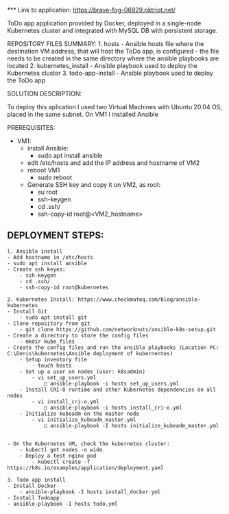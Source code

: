 
*** Link to application: https://brave-fog-06929.pktriot.net/

ToDo app application provided by Docker, deployed in a single-node Kubernetes cluster and integrated with MySQL DB with persistent storage.


REPOSITORY FILES SUMMARY:
	1. hosts
 	  - Ansible hosts file where the destination VM address, that will host the ToDo app, is configured
	  - the file needs to be created in the same directory where the ansible playbooks are located
    	2. kubernetes_install
	  - Ansible playbook used to deploy the Kubernetes cluster 
   	3. todo-app-install
    	  - Ansible playbook used to deploy the ToDo app 


SOLUTION DESCRIPTION:

To deploy this aplication I used two Virtual Machines with Ubuntu 20.04 OS, placed in the same subnet. On VM1 I installed Ansible


PREREQUISITES:
- VM1:
   - install Ansible:
      - sudo apt install ansible
   - edit /etc/hosts and add the IP address and hostname of VM2
   - reboot VM1
       - sudo reboot
   - Generate SSH key and copy it on VM2, as root:
       - su root
       - ssh-keygen
       - cd .ssh/
       - ssh-copy-id root@<VM2_hostname>



DEPLOYMENT STEPS:
- 


    l. Ansible install
	- Add hostname in /etc/hosts
	- sudo apt install ansible
	- Create ssh keyes:
		- ssh-keygen
		- cd .ssh/
		- ssh-copy-id root@kubernetes
		
	2. Kubernetes Install: https://www.checkmateq.com/blog/ansible-kubernetes
	- Install Git
		- sudo apt install git
	- Clone repository from git
		- git clone https://github.com/networknuts/ansible-k8s-setup.git 
	- Create a directory to store the config files
		- mkdir kube_files
	- Create the config files and run the ansible playbooks (Location PC: C:\Denis\kubernetes\Ansible deployment of kubernentes)
		- Setup inventory file
			- touch hosts
		- Set up a user on nodes (user: k8sadmin)
			- vi set_up_users.yml
				□ ansible-playbook -i hosts set_up_users.yml
		- Install CRI-O runtime and other Kubernetes dependencies on all nodes
			- vi install_cri-o.yml
				□ ansible-playbook -i hosts install_cri-o.yml
		- Initialize kubeadm on the master node
			- vi initialize_kubeadm_master.yml
				□ ansible-playbook -I hosts initialize_kubeadm_master.yml
	
	
	- On the Kubernetes VM, check the kubernetes cluster:
		- kubectl get nodes -o wide
		- Deploy a test nginx pod
			- kubectl create -f https://k8s.io/examples/application/deployment.yaml

	3. Todo app install
	- Install Docker
		- ansible-playbook -I hosts install_docker.yml
	- Install Todoapp
    - ansible-playbook -I hosts todo.yml
